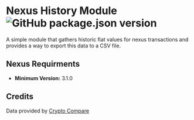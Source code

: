 # Nexus History Module ![GitHub package.json version](https://img.shields.io/github/package-json/v/KenCorma/nexus-interface-history-module)

A simple module that gathers historic fiat values for nexus transactions and provides a way to export this data to a CSV file.

## Nexus Requirments

- **Minimum Version:** 3.1.0

## Credits

Data provided by [Crypto Compare](https://cryptocompare.com)

